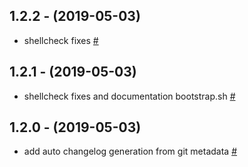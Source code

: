 ## 1.2.2 - (2019-05-03)

- shellcheck fixes [#](https://github.com/bymathias/dotfiles/commit/d200b59d5c332ab66611fff609d168e7a4568c81 "commit d200b59")

## 1.2.1 - (2019-05-03)

- shellcheck fixes and documentation bootstrap.sh [#](https://github.com/bymathias/dotfiles/commit/e8c77ad7142fa69ead2126b86d132b6094e7ad83 "commit e8c77ad")

## 1.2.0 - (2019-05-03)

- add auto changelog generation from git metadata [#](https://github.com/bymathias/dotfiles/commit/684fef68dbf5d3e710c1341fd5f3bf60e8dca9ad "commit 684fef6")


